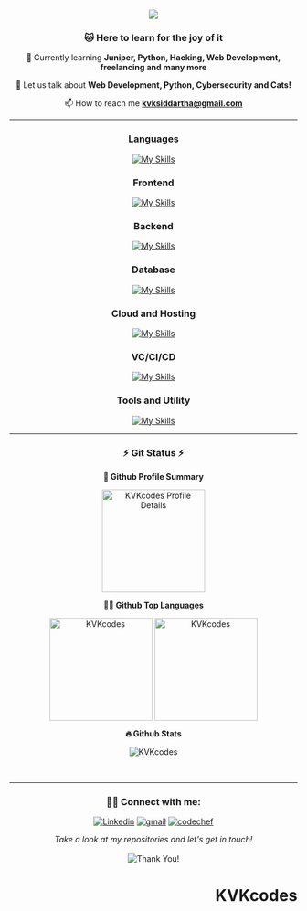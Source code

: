 <div align="right"

</div>
<h1 align="center">
    <img src="https://readme-typing-svg.herokuapp.com?font=Fredoka&size=40&duration=2500&pause=2000&color=B5F76C&center=true&vCenter=true&random=false&width=435&lines=Good+day!+%F0%9F%91%8B;This+is+KVK+Siddartha+%F0%9F%A7%91%E2%80%8D%F0%9F%92%BB;Passionate+developer+%F0%9F%92%AA;Philosophy+nerd+%F0%9F%A7%90;Cybersecurity+%F0%9F%95%B5%EF%B8%8F;Secret+wizard+%F0%9F%A7%99;" />
</h1>

<h3 align="center">🐱 Here to learn for the joy of it</h3>

<div align="center">

🌱 Currently learning **Juniper, Python, Hacking, Web Development, freelancing and many more**

💬 Let us talk about **Web Development, Python, Cybersecurity and Cats!**

📫 How to reach me **kvksiddartha@gmail.com**




 </div>
 
---
  <h3 align="center">Languages</h3>
  <div align="center">

    
  [![My Skills](https://skillicons.dev/icons?i=c,cs,java,python,javascript,ts,html,css,latex,md&perline=7)](https://skillicons.dev)

  </div>



<h3 align="center">Frontend</h3>
<div align="center">

    
  [![My Skills](https://skillicons.dev/icons?i=react,tailwind,bootstrap,materialui&perline=6)](https://skillicons.dev)

  </div>


<h3 align="center">Backend</h3>
<div align="center">

    
  [![My Skills](https://skillicons.dev/icons?i=express,nodejs,django&perline=6)](https://skillicons.dev)

  </div>
</p>

<h3 align="center">Database</h3>
<div align="center">

    
  [![My Skills](https://skillicons.dev/icons?i=mysql,postgres,mongodb&perline=6)](https://skillicons.dev)

  </div>
</p>

<h3 align="center">Cloud and Hosting</h3>
<div align="center">

    
  [![My Skills](https://skillicons.dev/icons?i=netlify,aws&perline=6)](https://skillicons.dev)

  </div>
</p>
<h3 align="center">VC/CI/CD</h3>
<div align="center">

    
  [![My Skills](https://skillicons.dev/icons?i=git,github&perline=6)](https://skillicons.dev)

  </div>
</p>
<h3 align="center">Tools and Utility </h3>
<div align="center">

    
  [![My Skills](https://skillicons.dev/icons?i=vscode,vim,eclipse,postman,bash,blender,unity,pr,ps,arduino&perline=5)](https://skillicons.dev)

  </div>
</p>

---
<div align="center">
<h3 align="center">⚡  Git Status ⚡ </h3>
  <b>🔎 Github Profile Summary</b>
<p align="center"><img height="180em" src="http://github-profile-summary-cards.vercel.app/api/cards/profile-details?username=KVKcodes&theme=aura_dark" alt="KVKcodes Profile Details" align = "center"/></p>
  <b>👨‍💻 Github Top Languages</b>
<p align="center"><img height="180em" src="http://github-profile-summary-cards.vercel.app/api/cards/repos-per-language?username=KVKcodes&theme=aura_dark" alt="KVKcodes" align = "center"/>
<img height="180em" src="http://github-profile-summary-cards.vercel.app/api/cards/most-commit-language?username=KVKcodes&theme=aura_dark" alt="KVKcodes" align = "center"/></p>
 <b>🔥 Github Stats</b>
<p align="center"><img src="http://github-profile-summary-cards.vercel.app/api/cards/stats?username=KVKcodes&theme=aura_dark" alt="KVKcodes" /></p>
<br>
</div>

---
<h3 align="center">🙋‍♂️ Connect with me:</h3>
<!-- Badges template - https://github.com/badges/shields -->
<p align="center">
  <a href="https://www.linkedin.com/in/kvk-siddartha/"><img alt="Linkedin" title="Linkedin" src="https://img.shields.io/badge/-linkedin-%230077B5?style=for-the-badge&logo=linkedin&logoColor=white"/></a>
  <a href="mailto:kvksiddartha@gmail.com"><img alt="gmail" title="gmail" src="https://img.shields.io/badge/-gmail-f53c20?style=for-the-badge&logo=gmail&logoColor=white"/></a>
  <a href="https://www.codechef.com/users/klu_2200032717"><img alt="codechef" title="codechef" src="https://img.shields.io/badge/-codechef-935F31?style=for-the-badge&logo=codechef&logoColor=white"/></a>
</p>
<p align="center">
    <i>Take a look at my repositories and let's get in touch!</i><br><br>
   <img alt="Thank You!" title="Thank You" src="https://img.shields.io/badge/Thank-You-ff69b4.svg"/>
</p>


# KVKcodes
